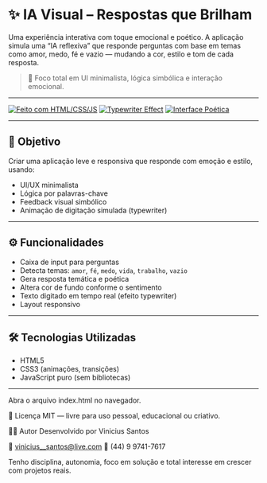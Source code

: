 # ✨ IA Visual – Respostas que Brilham

Uma experiência interativa com toque emocional e poético. A aplicação simula uma “IA reflexiva” que responde perguntas com base em temas como amor, medo, fé e vazio — mudando a cor, estilo e tom de cada resposta.

> 🌈 Foco total em UI minimalista, lógica simbólica e interação emocional.


---

[![Feito com HTML/CSS/JS](https://img.shields.io/badge/Stack-HTML%2FCSS%2FJS-blue)](#)
[![Typewriter Effect](https://img.shields.io/badge/Efeito-Typewriter-purple)](#)
[![Interface Poética](https://img.shields.io/badge/UI-Minimalista-lightgrey)](#)

---

## 🧠 Objetivo

Criar uma aplicação leve e responsiva que responde com emoção e estilo, usando:

- UI/UX minimalista  
- Lógica por palavras-chave  
- Feedback visual simbólico  
- Animação de digitação simulada (typewriter)

---

## ⚙️ Funcionalidades

- Caixa de input para perguntas
- Detecta temas: `amor`, `fé`, `medo`, `vida`, `trabalho`, `vazio`
- Gera resposta temática e poética
- Altera cor de fundo conforme o sentimento
- Texto digitado em tempo real (efeito typewriter)
- Layout responsivo

---

## 🛠️ Tecnologias Utilizadas

- HTML5  
- CSS3 (animações, transições)  
- JavaScript puro (sem bibliotecas)

---
Abra o arquivo index.html no navegador.

📄 Licença
MIT — livre para uso pessoal, educacional ou criativo.

🙋‍♂️ Autor
Desenvolvido por Vinicius Santos

📧 vinicius__santos@live.com
📱 (44) 9 9741-7617

Tenho disciplina, autonomia, foco em solução e total interesse em crescer com projetos reais.

